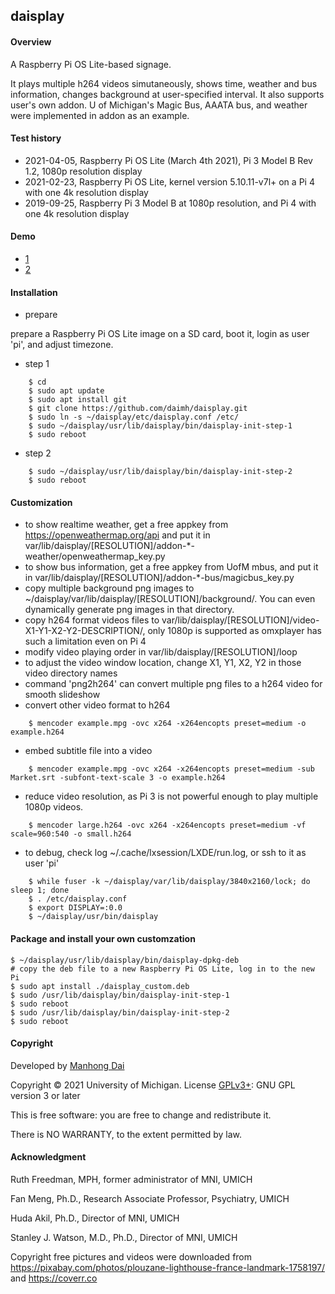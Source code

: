 ## daisplay

#### Overview
A Raspberry Pi OS Lite-based signage. 

It plays multiple h264 videos simutaneously, shows time, weather and bus information, changes background at user-specified interval. It also supports user's own addon. U of Michigan's Magic Bus, AAATA bus, and weather were implemented in addon as an example. 

#### Test history
- 2021-04-05, Raspberry Pi OS Lite (March 4th 2021), Pi 3 Model B Rev 1.2, 1080p resolution display 
- 2021-02-23, Raspberry Pi OS Lite, kernel version 5.10.11-v7l+ on a Pi 4 with one 4k resolution display
- 2019-09-25, Raspberry Pi 3 Model B at 1080p resolution, and Pi 4 with one 4k resolution display 

#### Demo 
- [1](https://youtu.be/7xs4GRC0qHc) 
- [2](https://youtu.be/MaKyHXSJHWM)

#### Installation
* prepare

prepare a Raspberry Pi OS Lite image on a SD card, boot it, login as user 'pi', and adjust timezone.

* step 1

```
	$ cd
	$ sudo apt update
	$ sudo apt install git
	$ git clone https://github.com/daimh/daisplay.git
	$ sudo ln -s ~/daisplay/etc/daisplay.conf /etc/
	$ sudo ~/daisplay/usr/lib/daisplay/bin/daisplay-init-step-1
	$ sudo reboot
```

* step 2

```
	$ sudo ~/daisplay/usr/lib/daisplay/bin/daisplay-init-step-2
	$ sudo reboot
```

#### Customization 
* to show realtime weather, get a free appkey from <https://openweathermap.org/api> and put it in var/lib/daisplay/[RESOLUTION]/addon-*-weather/openweathermap\_key.py
* to show bus information, get a free appkey from UofM mbus, and put it in var/lib/daisplay/[RESOLUTION]/addon-*-bus/magicbus\_key.py
* copy multiple background png images to ~/daisplay/var/lib/daisplay/[RESOLUTION]/background/. You can even dynamically generate png images in that directory.
* copy h264 format videos files to var/lib/daisplay/[RESOLUTION]/video-X1-Y1-X2-Y2-DESCRIPTION/, only 1080p is supported as omxplayer has such a limitation even on Pi 4
* modify video playing order in var/lib/daisplay/[RESOLUTION]/loop
* to adjust the video window location, change X1, Y1, X2, Y2 in those video directory names
* command 'png2h264' can convert multiple png files to a h264 video for smooth slideshow
* convert other video format to h264
```
	$ mencoder example.mpg -ovc x264 -x264encopts preset=medium -o example.h264
```
* embed subtitle file into a video
```
	$ mencoder example.mpg -ovc x264 -x264encopts preset=medium -sub Market.srt -subfont-text-scale 3 -o example.h264
```
* reduce video resolution, as Pi 3 is not powerful enough to play multiple 1080p videos.
```
	$ mencoder large.h264 -ovc x264 -x264encopts preset=medium -vf scale=960:540 -o small.h264
```
* to debug, check log ~/.cache/lxsession/LXDE/run.log, or ssh to it as user 'pi'
```
	$ while fuser -k ~/daisplay/var/lib/daisplay/3840x2160/lock; do sleep 1; done
	$ . /etc/daisplay.conf 
	$ export DISPLAY=:0.0
	$ ~/daisplay/usr/bin/daisplay
```

#### Package and install your own customzation
	$ ~/daisplay/usr/lib/daisplay/bin/daisplay-dpkg-deb
	# copy the deb file to a new Raspberry Pi OS Lite, log in to the new Pi
	$ sudo apt install ./daisplay_custom.deb
	$ sudo /usr/lib/daisplay/bin/daisplay-init-step-1
	$ sudo reboot
	$ sudo /usr/lib/daisplay/bin/daisplay-init-step-2
	$ sudo reboot


#### Copyright

Developed by [Manhong Dai](mailto:daimh@umich.edu)

Copyright © 2021 University of Michigan. License [GPLv3+](https://gnu.org/licenses/gpl.html): GNU GPL version 3 or later 

This is free software: you are free to change and redistribute it.

There is NO WARRANTY, to the extent permitted by law.

#### Acknowledgment

Ruth Freedman, MPH, former administrator of MNI, UMICH

Fan Meng, Ph.D., Research Associate Professor, Psychiatry, UMICH

Huda Akil, Ph.D., Director of MNI, UMICH

Stanley J. Watson, M.D., Ph.D., Director of MNI, UMICH

Copyright free pictures and videos were downloaded from <https://pixabay.com/photos/plouzane-lighthouse-france-landmark-1758197/> and <https://coverr.co>
